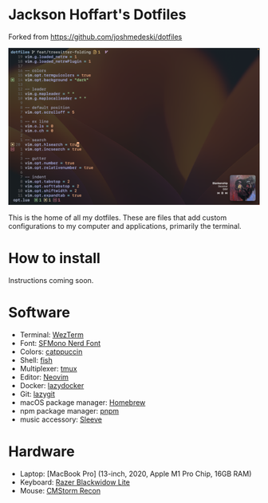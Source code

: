# Jackson Hoffart's Dotfiles

Forked from https://github.com/joshmedeski/dotfiles 

![screenshot](./screenshot.png)

This is the home of all my dotfiles. These are files that add custom configurations to my computer and applications, primarily the terminal.

# How to install

Instructions coming soon.

# Software

- Terminal: [WezTerm](https://wezfurlong.org/wezterm/)
- Font: [SFMono Nerd Font](https://github.com/epk/SF-Mono-Nerd-Font)
- Colors: [catppuccin](https://github.com/catppuccin/catppuccin)
- Shell: [fish](https://fishshell.com)
- Multiplexer: [tmux](https://github.com/tmux/tmux/wiki)
- Editor: [Neovim](https://neovim.io)
- Docker: [lazydocker](https://github.com/jesseduffield/lazydocker)
- Git: [lazygit](https://github.com/jesseduffield/lazygit)
- macOS package manager: [Homebrew](https://brew.sh)
- npm package manager: [pnpm](https://pnpm.io/)
- music accessory: [Sleeve](https://replay.software/sleeve)

# Hardware

- Laptop: [MacBook Pro] (13-inch, 2020, Apple M1 Pro Chip, 16GB RAM)
- Keyboard: [Razer Blackwidow Lite](https://www.razer.com/gaming-keyboards/razer-blackwidow-lite)
- Mouse: [CMStorm Recon](https://www.coolermaster.com/us/en-us/catalog/legacy-products/peripheral/recon/)

